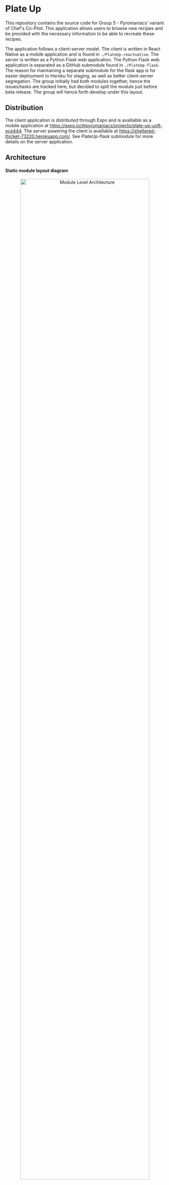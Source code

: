 # Plate Up

This repository contains the source code for Group 5 - Pyromaniacs' variant of Chef's Co-Pilot. This application allows users to browse new recipes and be provided with the necessary information to be able to recreate these recipes.

The application follows a client-server model. The client is written in React Native as a mobile application and is found in `./PlateUp-reactnative`. The server is written as a Python Flask web application. The Python Flask web application is separated as a GitHub submodule found in `./PlateUp-flask`. The reason for maintaining a separate submodule for the flask app is for easier deployment to Heroku for staging, as well as better client-server segregation. The group initially had both modules together, hence the issues/tasks are tracked here, but decided to split the module just before beta release. The group will hence forth develop under this layout. 

## Distribution

The client application is distributed through Expo and is availiable as a mobile application at https://expo.io/@pyromaniacs/projects/plate-up-uoft-ece444. The server powering the client is availiable at https://sheltered-thicket-73220.herokuapp.com/. See PlateUp-flask submodule for more details on the server application.

## Architecture
#### Static module layout diagram

<p align="center">
    <img
        src="assets/architecturediag.png"
        alt="Module Level Architecture"
        title="Module Level Architecture"
        width="90%"
    />
</p>

#### Dynamic data flow component diagram

<p align="center">
    <img
        src="assets/componentdiag.png"
        alt="Component Level Diagram"
        title="Module Level Architecture"
        width="90%"
    />
</p>

## Application Features

This section outlines the current features implemented for the application.

### Account Management

The application fully supports login and registration. An account must be created for a user to gain access to the application. Users can navigate to the registration page by clicking "Get Started" on the Onboarding screen. Users with an existing account click "Login" to directly go to the login page. By registering an account, users will automatically be sent a Welcome email.

Privacy Policy:

> There is no privacy for your data in this beta application. We will do our best to safeguard your data and follow security practices (we never store/get access to your password, all passwords are salted and hashed), but consider any information you input public information. We will also have the right to send you a welcome email after you sign up!

### Browse Recipes

Users can browse a maximum of 20 recipes at a time. The recipes shown on initial load are a random selection and not an indication of a small recipe database. At this point in time, pagination is not supported.

<p align="center">
    <img
        src="assets/browse_recipes.png"
        alt="Browse Recipes"
        title="Browse Recipes"
        width="250"
    />
</p>

#### Search Functionality

Users can narrow down specific recipes using the search bar at the top. The search functionality is a unified search of (1) ingredient search, (2) recipe name search, (3) tags search. At this time, only single ingredient search is supported.

<p align="center">
    <img
        src="assets/search_functionality.gif"
        alt="Search Functionality"
        title="Search Functionality"
        width="250"
    />
</p>

#### Filter Selection

Users can further narrow down their searchs by applying specific filters. The current supported filters are: (1) Filter by cost, (2) Filter by cooking time, (3) Filter by grocery inventory.

<p align="center">
    <img
        src="assets/filter_selection.gif"
        alt="Filter Selection"
        title="Filter Selection"
        width="250"
    />
</p>

### Recipe Details

Users can click specific recipes from the browsing page to get more details on the recipe. Through a horizontal slider, users can see the description of the recipe, the ingredients required, and a list of instructions for that recipe.

<p align="center">
    <img
        src="assets/recipe_details.gif"
        alt="Recipe Details"
        title="Recipe Details"
        width="250"
    />
</p>

#### Step-By-Step Instructions

Users can press the "Let's Go" button to start the cooking process and have steps prompted to them while they cook. At this time, data on cooking times for each step is missing. Each step currently has a default time of 10 seconds to showcase the feature. Users can pause (and resume) a given step to work at their own pace. For each step, images for required equipment + ingredients is shown as a slideshow.

<p align="center">
    <img
        src="assets/recipe_step_by_step.gif"
        alt="Step-By-Step Instructions"
        title="Step-By-Step Instructions"
        width="250"
    />
</p>

### Account Personalization

Through the Drawer Navigation, users can navigate to their personalized grocery inventory and shopping list.

<p align="center">
    <img
        src="assets/account_personalization.png"
        alt="Account Personalization"
        title="Account Personalization"
        width="250"
    />
</p>

#### Grocery Inventory

A list users can use to reflect what groceries they currently own. The grocery inventory directly interacts with the "Filter by grocery inventory".

<p align="center">
    <img
        src="assets/grocery_inventory.gif"
        alt="Grocery Inventory"
        title="Grocery Inventory"
        width="250"
    />
</p>

#### Shopping List

A list users can use to reflect what ingredients they need to buy on their next shopping trip. Once users buy their entire list, they can use the "Move to Grocery Inventory" functionality to move all items to their grocery inventory.

<p align="center">
    <img
        src="assets/shopping_list.gif"
        alt="Shopping List"
        title="Shopping List"
        width="250"
    />
</p>

### Future Improvements

1. Step-By-Step Instructions - Populate real cooking time data and add a numeric timer
2. Shopping List / Grocery Inventory - Support automatic unit conversions
3. Currently, the grocery inventory is mostly manually updated (other than the shopping list flush). The API already supports an endpoint that allows users to "check" whether they meet a recipe's ingredients requirements. If the user meets the ingredients, ingredients will automatically be deducted from their grocery inventory. If the user does not meet the ingredients, missing ingredients will be added to their shopping list. The mobile application does not support this feature at the moment and this can be an improvement for the next release.
4. Search bar improvements - Support multiple ingredients search, currently it is limited by one ingredient at a time
5. Browse recipes - Add pagination support so that a user can browse more than 20 recipes at a time

## Development

### Respository Structure

This repo has two main components: (1) Client Application (2) Server Application.

Client Application - written in React Native using Argon React Native Template, source code in `PlateUp-reactnative`. <br><br>
Server Application - written in Python using Flask, source code in `PlateUp-flask` submodule.

### Local Development

To build and start the system, first clone the repository <br>
`git clone https://github.com/ECE444-2020Fall/project1-plateup-group5-pyromaniacs && cd project1-plateup-group5-pyromaniacs`<br><br>

Development Requirements:

1. Docker - Find installation instructions at https://docs.docker.com/get-started/ <br>
2. Mobile Development - Android/iOS Emulator required locally

#### Server Application

Running the server application is fairly simple with Docker.

`cd PlateUp-flask && docker-compose up`

#### Client Application

Navigate to `./PlateUp-reactnative`.

Install all package dependencies using `npm install`.

**_Without Backend Server Running_**

There is an option to run the application using stubbed data. We use MirageJS to make this possible. See `mock-http.js` to see what HTTP requests are stubbed out. You may need to add additional ones. To use stubbed data, see `App.js` and set the boolean `mockData` to `true`.

**_With Backend Server Running_**

For the react-native application to be able to talk to the backend, you must configure the environment variable SERVER_URL. See the next section for configuring environment variables.

**_Client Environment Variables_**

Environmental variables used in the project must be defined within an `env.js` file in the root directory for the React
Native portion of the application. This file is not included in the repository, as developers are expected to have their
own local version. The format is as follows:

```
const env = {
    SERVER_URL: "insert_url_here";
}

export default env;
```

- SERVER_URL: This is the url to the Flask server that the frontend will use to send requests to. If running the application
  over LAN, use the public IPv4 address of the computer running the server, followed by :5000 for the port. E.g.
  SERVER_URL: "http://192.168.0.18:5000";

**_Starting React Native Application_**

Run `npm start` and connect to your specific emulator through expo localhost interface.
